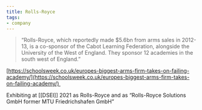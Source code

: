 ```yaml
---
title: Rolls-Royce
tags:
- company
---
```


> “Rolls-Royce, which reportedly made $5.6bn from arms sales in 2012-13, is a co-sponsor of the Cabot Learning Federation, alongside the University of the West of England. They sponsor 12 academies in the south west of England.”

[https://schoolsweek.co.uk/europes-biggest-arms-firm-takes-on-failing-academy/](https://schoolsweek.co.uk/europes-biggest-arms-firm-takes-on-failing-academy/) 

Exhibiting at [[DSEI]] 2021 as Rolls-Royce and as “Rolls-Royce Solutions GmbH former MTU Friedrichshafen GmbH”